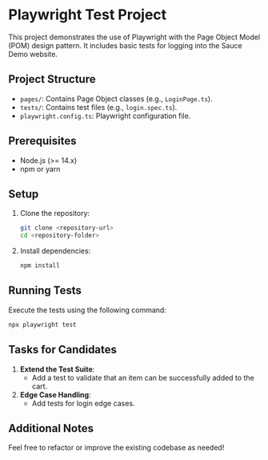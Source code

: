 # Playwright Test Project

This project demonstrates the use of Playwright with the Page Object Model (POM) design pattern. It includes basic tests for logging into the Sauce Demo website.

## Project Structure

- `pages/`: Contains Page Object classes (e.g., `LoginPage.ts`).
- `tests/`: Contains test files (e.g., `login.spec.ts`).
- `playwright.config.ts`: Playwright configuration file.

## Prerequisites

- Node.js (>= 14.x)
- npm or yarn

## Setup

1. Clone the repository:
   ```bash
   git clone <repository-url>
   cd <repository-folder>
   ```
2. Install dependencies:
   ```bash
   npm install
   ```

## Running Tests

Execute the tests using the following command:

```bash
npx playwright test
```

## Tasks for Candidates

1. **Extend the Test Suite**:
   - Add a test to validate that an item can be successfully added to the cart.
2. **Edge Case Handling**:
   - Add tests for login edge cases.

## Additional Notes

Feel free to refactor or improve the existing codebase as needed!
